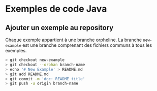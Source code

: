 
# Exemples de code Java




## Ajouter un exemple au repository

Chaque exemple appartient à une branche orpheline.
La branche `new-example` est une branche comprenant des fichiers communs à tous les exemples.

```sh
> git checkout new-example
> git checkout --orphan branch-name
> echo '# New Example' > README.md
> git add README.md
> git commit -m 'doc: README title'
> git push -u origin branch-name
```
